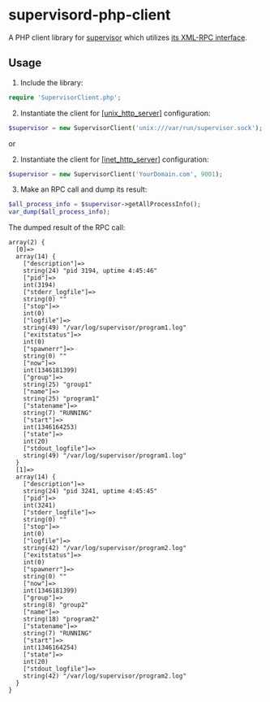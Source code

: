 supervisord-php-client
======================

A PHP client library for [supervisor](http://supervisord.org) which utilizes [its XML-RPC interface](http://supervisord.org/api.html).

Usage
-----

1) Include the library:

```php
require 'SupervisorClient.php';
```

2) Instantiate the client for [[unix_http_server]](http://supervisord.org/configuration.html#unix-http-server-section-values) configuration:
```php
$supervisor = new SupervisorClient('unix:///var/run/supervisor.sock');
```
or

2) Instantiate the client for [[inet_http_server]](http://supervisord.org/configuration.html#inet-http-server-section-values) configuration:
```php
$supervisor = new SupervisorClient('YourDomain.com', 9001);
```

3) Make an RPC call and dump its result:

```php
$all_process_info = $supervisor->getAllProcessInfo();  
var_dump($all_process_info);
```

The dumped result of the RPC call:

```
array(2) {
  [0]=>
  array(14) {
    ["description"]=>
    string(24) "pid 3194, uptime 4:45:46"
    ["pid"]=>
    int(3194)
    ["stderr_logfile"]=>
    string(0) ""
    ["stop"]=>
    int(0)
    ["logfile"]=>
    string(49) "/var/log/supervisor/program1.log"
    ["exitstatus"]=>
    int(0)
    ["spawnerr"]=>
    string(0) ""
    ["now"]=>
    int(1346181399)
    ["group"]=>
    string(25) "group1"
    ["name"]=>
    string(25) "program1"
    ["statename"]=>
    string(7) "RUNNING"
    ["start"]=>
    int(1346164253)
    ["state"]=>
    int(20)
    ["stdout_logfile"]=>
    string(49) "/var/log/supervisor/program1.log"
  }
  [1]=>
  array(14) {
    ["description"]=>
    string(24) "pid 3241, uptime 4:45:45"
    ["pid"]=>
    int(3241)
    ["stderr_logfile"]=>
    string(0) ""
    ["stop"]=>
    int(0)
    ["logfile"]=>
    string(42) "/var/log/supervisor/program2.log"
    ["exitstatus"]=>
    int(0)
    ["spawnerr"]=>
    string(0) ""
    ["now"]=>
    int(1346181399)
    ["group"]=>
    string(8) "group2"
    ["name"]=>
    string(18) "program2"
    ["statename"]=>
    string(7) "RUNNING"
    ["start"]=>
    int(1346164254)
    ["state"]=>
    int(20)
    ["stdout_logfile"]=>
    string(42) "/var/log/supervisor/program2.log"
  }
}
```
